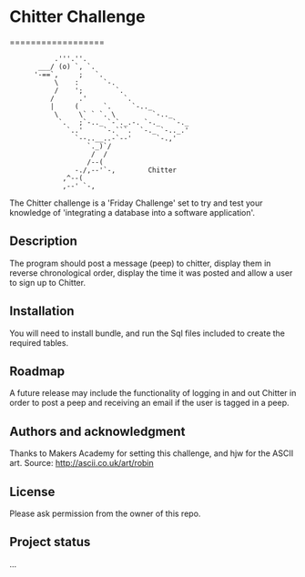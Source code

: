 # Chitter Challenge
==================
```
           .'''.''.
       ___/ (o) `, `.
      '-==`,     ;   `.
           \    :      `-.
           /    ';        `.
          /      .'         `.
          |     (      `.     `-.._
           \     \` ` `. \         `-.._
            `.   ;`-.._ `-`._.-. `-._   `-._
              `..'     `-.```.  `-._ `-.._.'
                `--..__..-`--'      `-.,'
                   `._)`/
                    /  /
                   /--(
                -./,--'`-,        Chitter
             ,^--(                     
             ,--' `-,
```

The Chitter challenge is a 'Friday Challenge' set to try and test your knowledge of 'integrating a database into a software application'.

## Description
The program should post a message (peep) to chitter, display them in reverse chronological order, display the time it was posted and allow a user to sign up to Chitter.

## Installation
You will need to install bundle, and run the Sql files included to create the required tables.

## Roadmap
A future release may include the functionality of logging in and out Chitter in order to post a peep and receiving an email if the user is tagged in a peep.

## Authors and acknowledgment
Thanks to Makers Academy for setting this challenge, and hjw for the ASCII art. Source: http://ascii.co.uk/art/robin

## License
Please ask permission from the owner of this repo.

## Project status
...
